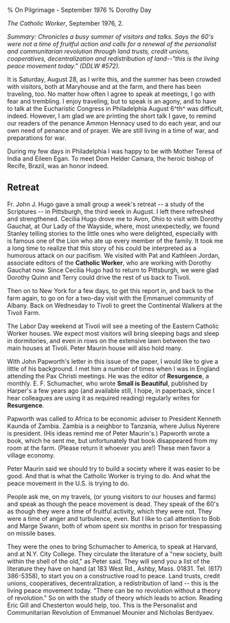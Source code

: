 % On Pilgrimage - September 1976
% Dorothy Day

*The Catholic Worker*, September 1976, 2.

*Summary: Chronicles a busy summer of visitors and talks. Says the 60's
were not a time of fruitful action and calls for a renewal of the
personalist and communitarian revolution through land trusts, credit
unions, cooperatives, decentralization and redistribution of land--"this
is the living peace movement today." (DDLW \#572).*

It is Saturday, August 28, as I write this, and the summer has been
crowded with visitors, both at Maryhouse and at the farm, and there has
been traveling, too. No matter how often I agree to speak at meetings, I
go with fear and trembling. I enjoy traveling, but to speak is an agony,
and to have to talk at the Eucharistic Congress in Philadelphia August
6^th^ was difficult, indeed. However, I am glad we are printing the
short talk I gave, to remind our readers of the penance Ammon Hennacy
used to do each year, and our own need of penance and of prayer. We are
still living in a time of war, and preparations for war.

During my few days in Philadelphia I was happy to be with Mother Teresa
of India and Eileen Egan. To meet Dom Helder Camara, the heroic bishop
of Recife, Brazil, was an honor indeed.

Retreat
-------

Fr. John J. Hugo gave a small group a week's retreat -- a study of the
Scriptures -- in Pittsburgh, the third week in August. I left there
refreshed and strengthened. Cecilia Hugo drove me to Avon, Ohio to visit
with Dorothy Gauchat, at Our Lady of the Wayside, where, most
unexpectedly, we found Stanley telling stories to the little ones who
were delighted, especially with is famous one of the Lion who ate up
every member of the family. It took me a long time to realize that this
story of his could be interpreted as a humorous attack on our pacifism.
We visited with Pat and Kathleen Jordan, associate editors of
the **Catholic Worker**, who are working with Dorothy Gauchat now. Since
Cecilia Hugo had to return to Pittsburgh, we were glad Dorothy Quinn and
Terry could drive the rest of us back to Tivoli.

Then on to New York for a few days, to get this report in, and back to
the farm again, to go on for a two-day visit with the Emmanuel community
of Albany. Back on Wednesday to Tivoli to greet the Continental Walkers
at the Tivoli Farm.

The Labor Day weekend at Tivoli will see a meeting of the Eastern
Catholic Worker houses. We expect most visitors will bring sleeping bags
and sleep in dormitories, and even in rows on the extensive lawn between
the two main houses at Tivoli. Peter Maurin house will also hold many.

With John Papworth's letter in this issue of the paper, I would like to
give a little of his background. I met him a number of times when I was
in England attending the Pax Christi meetings. He was the editor of
**Resurgence**, a monthly. E. F. Schumacher, who wrote **Small is
Beautiful**, published by Harper's a few years ago (and available still,
I hope, in paperback, since I hear colleagues are using it as required
reading) regularly writes for **Resurgence**.

Papworth was called to Africa to be economic adviser to President
Kenneth Kaunda of Zambia. Zambia is a neighbor to Tanzania, where Julius
Nyerere is president. (His ideas remind me of Peter Maurin's.) Papworth
wrote a book, which he sent me, but unfortunately that book disappeared
from my room at the farm. (Please return it whoever you are!) These men
favor a village economy.

Peter Maurin said we should try to build a society where it was easier
to be good. And that is what the Catholic Worker is trying to do. And
what the peace movement in the U.S. is trying to do.

People ask me, on my travels, (or young visitors to our houses and
farms) and speak as though the peace movement is dead. They speak of the
60's as though they were a time of fruitful activity, which they were
not. They were a time of anger and turbulence, even. But I like to call
attention to Bob and Marge Swann, both of whom spent six months in
prison for trespassing on missile bases.

They were the ones to bring Schumacher to America, to speak at Harvard,
and at N.Y. City College. They circulate the literature of a "new
society, built within the shell of the old," as Peter said. They will
send you a list of the literature they have on hand (at 183 West Rd.,
Ashby, Mass. 01831. Tel. (617) 386-5358), to start you on a constructive
road to peace. Land trusts, credit unions, cooperatives,
decentralization, a redistribution of land -- this is the living peace
movement today. "There can be no revolution without a theory of
revolution." So on with the study of theory which leads to action.
Reading Eric Gill and Chesterton would help, too. This is the
Personalist and Communitarian Revolution of Emmanuel Mounier and
Nicholas Berdyaev.
